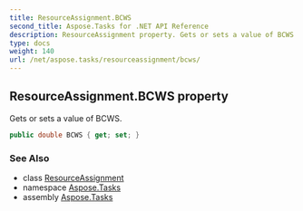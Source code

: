 ```yaml
---
title: ResourceAssignment.BCWS
second_title: Aspose.Tasks for .NET API Reference
description: ResourceAssignment property. Gets or sets a value of BCWS
type: docs
weight: 140
url: /net/aspose.tasks/resourceassignment/bcws/
---
```

## ResourceAssignment.BCWS property

Gets or sets a value of BCWS.

```csharp
public double BCWS { get; set; }
```

### See Also

* class [ResourceAssignment](../)
* namespace [Aspose.Tasks](../../resourceassignment/)
* assembly [Aspose.Tasks](../../../)



